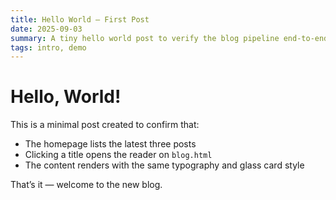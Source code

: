 ```yaml
---
title: Hello World — First Post
date: 2025-09-03
summary: A tiny hello world post to verify the blog pipeline end-to-end.
tags: intro, demo
---
```


# Hello, World!

This is a minimal post created to confirm that:

- The homepage lists the latest three posts
- Clicking a title opens the reader on `blog.html`
- The content renders with the same typography and glass card style

That’s it — welcome to the new blog.

